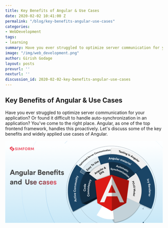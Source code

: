 ```yaml
---
title: Key Benefits of Angular & Use Cases
date: 2020-02-02 10:41:00 Z
permalink: "/blog/key-benefits-angular-use-cases"
categories:
- WebDevelopment
tags:
- learning
summary: Have you ever struggled to optimize server communication for your application? Or found it difficult to handle auto-synchronization in an application? You've come to the right place. Angular, as one of the top frontend framework, handles this proactively. Let's discuss some of the key benefits and widely applied use cases of Angular.
image: "/img/web_development.png"
author: Girish Godage
layout: posts
prevurl: ''
nexturl: ''
discussion_id: 2020-02-02-key-benefits-angular-use-cases
---
```


## Key Benefits of Angular & Use Cases

 Have you ever struggled to optimize server communication for your application? Or found it difficult to handle auto-synchronization in an application? You've come to the right place. Angular, as one of the top frontend framework, handles this proactively. Let's discuss some of the key benefits and widely applied use cases of Angular.


![image info](/img/webdevelopment/6/angularjs-benefits-final-BANNER-MARCH.png)

